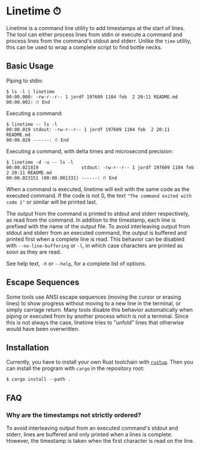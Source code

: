 # Linetime ⏱

Linetime is a command line utility to add timestamps at the start of lines. The tool can either
process lines from stdin or execute a command and process lines from the command's stdout and
stderr. Unlike the `time` utility, this can be used to wrap a complete script to find bottle necks.

## Basic Usage
Piping to stdin:
```
$ ls -l | linetime
00:00.000: -rw-r--r-- 1 jordf 197609 1104 feb  2 20:11 README.md
00:00.002: ⏱ End
```

Executing a command:
```
$ linetime -- ls -l
00:00.019 stdout: -rw-r--r-- 1 jordf 197609 1104 feb  2 20:11 README.md
00:00.020 ------: ⏱ End
```

Executing a command, with delta times and microsecond precision:
```
$ linetime -d -u -- ls -l
00:00.021819                stdout: -rw-r--r-- 1 jordf 197609 1104 feb  2 20:11 README.md
00:00.023151 (00:00.001331) ------: ⏱ End
```

When a command is executed, linetime will exit with the same code as the executed command. If the
code is not 0, the text `"The command exited with code 1"` or similar will be printed last.

The output from the command is printed to stdout and stderr respectively, as read from the command.
In addition to the timestamp, each line is prefixed with the name of the output file. To avoid
interleaving output from stdout and stderr from an executed command, the output is buffered and
printed first when a complete line is read. This behavior can be disabled with
 `--no-line-buffering` or `-l`, in which case characters are printed as soon as they are read.

See help text, `-h` or `--help`, for a complete list of options.

## Escape Sequences
Some tools use ANSI escape sequences (moving the cursor or erasing lines) to show progress without
moving to a new line in the terminal, or simply carriage return. Many tools disable this behavior
automatically when piping or executed from by another process which is not a terminal. Since this
is not always the case, linetime tries to "unfold" lines that otherwise would have been overwritten.

## Installation
Currently, you have to install your own Rust toolchain with
[`rustup`](https://www.rust-lang.org/tools/install). Then you can install the program with `cargo`
in the repository root:
```
$ cargo install --path .
```

## FAQ

### Why are the timestamps not strictly ordered?
To avoid interleaving output from an executed command's stdout and stderr, lines are buffered and
only printed when a lines is complete. However, the timestamp is taken when the first character is
read on the line.
